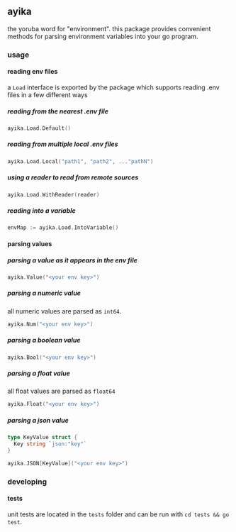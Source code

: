 ## ayika

the yoruba word for "environment". this package provides convenient methods for parsing environment variables into your go program.

### usage
#### reading env files
a `Load` interface is exported by the package which supports reading .env files in a few different ways

##### reading from the nearest .env file
```go
ayika.Load.Default()
```

##### reading from multiple local .env files
```go
ayika.Load.Local("path1", "path2", ..."pathN")
```

##### using a reader to read from remote sources
```go
ayika.Load.WithReader(reader)
```

##### reading into a variable
```go
envMap := ayika.Load.IntoVariable()
```

#### parsing values
##### parsing a value as it appears in the env file
```go
ayika.Value("<your env key>")
```

##### parsing a numeric value
all numeric values are parsed as `int64`.

```go
ayika.Num("<your env key>")
```

##### parsing a boolean value
```go
ayika.Bool("<your env key>")
```

##### parsing a float value
all float values are parsed as `float64`

```go
ayika.Float("<your env key>")
```

##### parsing a json value
```go
type KeyValue struct {
  Key string `json:"key"`
}

ayika.JSON[KeyValue]("<your env key>")
```

### developing

#### tests
unit tests are located in the `tests` folder and can be run with `cd tests && go test`.